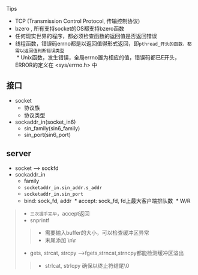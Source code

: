 
Tips
  * TCP (Transmission Control Protocol, 传输控制协议)  
  * bzero , 所有支持socket的OS都支持bzero函数  
  * 任何现实世界的程序，都必须检查函数的返回值是否返回错误  
  * 线程函数，错误码errno都是以返回值得形式返回，即`pthread_开头的函数，都需以返回值判断错误类型`   
  * Unix函数，发生错误，全局errno置为相应的值，错误码都已E开头，ERROR的定义在 <sys/errno.h> 中

## 接口  
* socket  
  * 协议族  
  * 协议类型  
* sockaddr_in(socket_in6)  
  * sin_family(sin6_family)  
  * sin_port(sin6_port) 
  
## server
* socket --> sockfd
* sockaddr_in  
  * family
  * `socketaddr_in.sin_addr.s_addr`
  * `socketaddr_in.sin_port`
  * bind: sock_fd, addr
  * accept: sock_fd, fd上最大客户端排队数
  * W/R
> * `三次握手完毕`，accept返回
> * snprintf  
>> * 需要输入buffer的大小，可以检查缓冲区异常  
>> * 末尾添加 \n\r  
> * gets, strcat, strcpy -->fgets,strncat,strncpy都能检测缓冲区溢出    
>> * strlcat, strlcpy 确保以终止符结尾\0  


  
